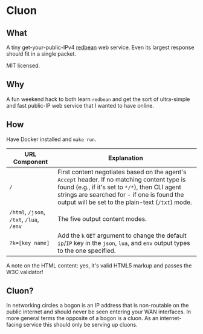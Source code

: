 # Cluon

## What

A tiny get-your-public-IPv4 [redbean](https://redbean.dev/) web service. Even
its largest response should fit in a single packet.

MIT licensed.

## Why

A fun weekend hack to both learn `redbean` and get the sort of ultra-simple and
fast public-IP web service that I wanted to have online.

## How

Have Docker installed and `make run`.

| URL Component | Explanation |
| ------------- | ----------- |
| `/` | First content negotiates based on the agent's `Accept` header. If no matching content type is found (e.g., if it's set to `*/*`), then CLI agent strings are searched for - if one is found the output will be set to the plain-text (`/txt`) mode. |
| `/html`, `/json`, `/txt`, `/lua`, `/env` | The five output content modes. |
| `?k=[key name]` | Add the `k` `GET` argument to change the default `ip`/`IP` key in the `json`, `lua`, and `env` output types to the one specified. |

A note on the HTML content: yes, it's valid HTML5 markup and passes the W3C validator!

## Cluon?

In networking circles a bogon is an IP address that is non-routable on the
public internet and should never be seen entering your WAN interfaces. In more
general terms the opposite of a bogon is a cluon. As an internet-facing service
this should only be serving up cluons.
